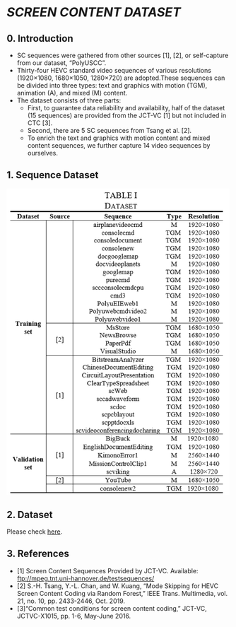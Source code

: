 # *SCREEN CONTENT DATASET* 

## 0. Introduction

- SC sequences were gathered from other sources [1], [2], or self-capture from our dataset, “PolyUSCC”.
- Thirty-four HEVC standard video sequences of various resolutions (1920×1080, 1680×1050, 1280×720) are adopted.These sequences can be divided into three types: text and graphics with motion (TGM), animation (A), and mixed (M) content.
- The dataset consists of three parts:
  - First, to guarantee data reliability and availability, half of the dataset (15 sequences) are provided from the JCT-VC [1] but not included in CTC [3].
  - Second, there are 5 SC sequences from Tsang et al. [2].
  - To enrich the text and graphics with motion content and mixed content sequences, we further capture 14 video sequences by ourselves. 
 
 ## 1. Sequence Dataset
 ![result](https://raw.githubusercontent.com/HUANGZiyin1/PolyuSCC/main/Sequence.png)
 

 ## 2. Dataset

Please check [here](https://connectpolyu-my.sharepoint.com/:u:/g/personal/20034807r_connect_polyu_hk/Ee-1DvjqK8JFrLSvMzn_KrQBxEilG0PibDiwCs4Kp9ixOA?e=6e80gT).

 ## 3. References
 
- [1] Screen Content Sequences Provided by JCT-VC. Available: ftp://mpeg.tnt.uni-hannover.de/testsequences/
- [2]	S.-H. Tsang, Y.-L. Chan, and W. Kuang, “Mode Skipping for HEVC Screen Content Coding via Random Forest,” IEEE Trans. Multimedia, vol. 21, no. 10, pp. 2433-2446, Oct. 2019.
- [3]“Common test conditions for screen content coding,” JCT-VC, JCTVC-X1015, pp. 1-6, May-June 2016.






